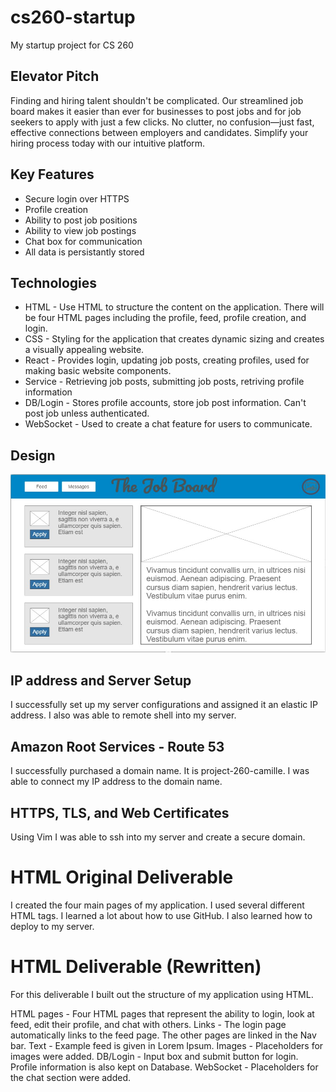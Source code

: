 # cs260-startup
My startup project for CS 260

## Elevator Pitch 
Finding and hiring talent shouldn't be complicated. Our streamlined job board makes it easier than ever for businesses to post jobs and for job seekers to apply with just a few clicks. No clutter, no confusion—just fast, effective connections between employers and candidates. Simplify your hiring process today with our intuitive platform. 

## Key Features 
* Secure login over HTTPS
* Profile creation
* Ability to post job positions
* Ability to view job postings
* Chat box for communication
* All data is persistantly stored

## Technologies
* HTML - Use HTML to structure the content on the application. There will be four HTML pages including the profile, feed, profile 
creation, and login. 
* CSS - Styling for the application that creates dynamic sizing and creates a visually appealing website. 
* React - Provides login, updating job posts, creating profiles, used for making basic website components. 
* Service - Retrieving job posts, submitting job posts, retriving profile information 
* DB/Login - Stores profile accounts, store job post information. Can't post job unless authenticated. 
* WebSocket - Used to create a chat feature for users to communicate. 
   
## Design
![image](startup.jpg)

## IP address and Server Setup
I successfully set up my server configurations and assigned it an elastic IP address. I also was able to remote shell into my server. 

## Amazon Root Services - Route 53
I successfully purchased a domain name. It is project-260-camille. I was able to connect my IP address to the domain name.

## HTTPS, TLS, and Web Certificates 
Using Vim I was able to ssh into my server and create a secure domain.

# HTML Original Deliverable 
I created the four main pages of my application. I used several different HTML tags. I learned a lot about how to use GitHub. I also learned how to deploy to my server. 

# HTML Deliverable (Rewritten)
For this deliverable I built out the structure of my application using HTML.

 HTML pages - Four HTML pages that represent the ability to login, look at feed, edit their profile, and chat with others.
 Links - The login page automatically links to the feed page. The other pages are linked in the Nav bar.
 Text - Example feed is given in Lorem Ipsum.
 Images - Placeholders for images were added.
 DB/Login - Input box and submit button for login. Profile information is also kept on Database.
 WebSocket - Placeholders for the chat section were added.
